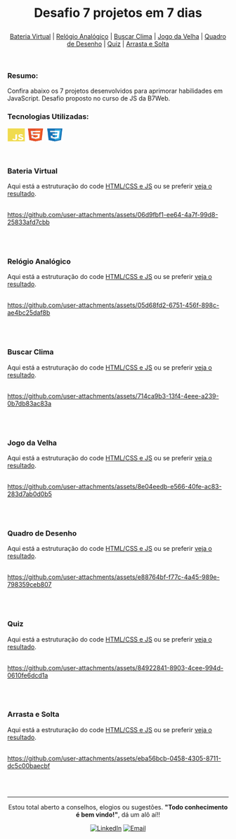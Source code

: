 

<h1 align="center">
    <p>Desafio 7 projetos em 7 dias</p>
</h1>

<p align="center"> 
    <a href="#Bateria-Virtual">Bateria Virtual</a> |
    <a href="#Relógio-Analógico">Relógio Analógico</a> |
    <a href="#Buscar-Clima">Buscar Clima</a> |
    <a href="#Jogo-da-Velha">Jogo da Velha</a> |
    <a href="#Quadro-de-Desenho">Quadro de Desenho</a> |
    <a href="#Quiz">Quiz</a> |
    <a href="#Araasta-e-Solta">Arrasta e Solta</a>
</p>
<br>

### Resumo:
Confira abaixo os 7 projetos desenvolvidos para aprimorar habilidades em JavaScript. Desafio proposto no curso de JS da B7Web.

### Tecnologias Utilizadas:
<div style="display: inline_block">
  <img align="center" alt="logo-Js" height="30" width="40" src="https://raw.githubusercontent.com/devicons/devicon/master/icons/javascript/javascript-plain.svg">
  <img align="center" alt="logo-HTML" height="30" width="40" src="https://raw.githubusercontent.com/devicons/devicon/master/icons/html5/html5-original.svg">
  <img align="center" alt="logo-CSS" height="30" width="40" src="https://raw.githubusercontent.com/devicons/devicon/master/icons/css3/css3-original.svg">
</div>
 <br>
 <br>

### Bateria Virtual
Aqui está a estruturação do code [HTML/CSS e JS](https://github.com/luruanx/Mini-Projetos-JS/tree/main/assets/projetos/Proj%2001%20-%20Bateria) ou se preferir <a href="https://luruanx.github.io/Mini-Projetos-JS/assets/projetos/Proj%2001%20-%20Bateria/index.html">veja o resultado</a>.
<br>
<br>

https://github.com/user-attachments/assets/06d9fbf1-ee64-4a7f-99d8-25833afd7cbb

<br>
<br>

### Relógio Analógico
Aqui está a estruturação do code [HTML/CSS e JS](https://github.com/luruanx/Mini-Projetos-JS/tree/main/assets/projetos/Proj%2002%20-%20Rel%C3%B3gio) ou se preferir <a href="https://luruanx.github.io/Mini-Projetos-JS/assets/projetos/Proj%2002%20-%20Rel%C3%B3gio/index.html">veja o resultado</a>.
<br>
<br>

https://github.com/user-attachments/assets/05d68fd2-6751-456f-898c-ae4bc25daf8b

<br>
<br>

### Buscar Clima
Aqui está a estruturação do code [HTML/CSS e JS](https://github.com/luruanx/Mini-Projetos-JS/tree/main/assets/projetos/Proj%2003%20-%20Clima) ou se preferir <a href="https://luruanx.github.io/Mini-Projetos-JS/assets/projetos/Proj%2003%20-%20Clima/index.html">veja o resultado</a>.
<br>
<br>

https://github.com/user-attachments/assets/714ca9b3-13f4-4eee-a239-0b7db83ac83a

<br>
<br>

### Jogo da Velha
Aqui está a estruturação do code [HTML/CSS e JS](https://github.com/luruanx/Mini-Projetos-JS/tree/main/assets/projetos/Proj%2004%20-%20Jogo%20velha) ou se preferir <a href="https://luruanx.github.io/Mini-Projetos-JS/assets/projetos/Proj%2004%20-%20Jogo%20velha/index.html">veja o resultado</a>.
<br>
<br>

https://github.com/user-attachments/assets/8e04eedb-e566-40fe-ac83-283d7ab0d0b5

<br>
<br>

### Quadro de Desenho
Aqui está a estruturação do code [HTML/CSS e JS](https://github.com/luruanx/Mini-Projetos-JS/tree/main/assets/projetos/Proj%2005%20-%20Quadro) ou se preferir <a href="https://luruanx.github.io/Mini-Projetos-JS/assets/projetos/Proj%2005%20-%20Quadro/index.html">veja o resultado</a>.
<br>
<br>

https://github.com/user-attachments/assets/e88764bf-f77c-4a45-989e-798359ceb807

<br>
<br>

### Quiz
Aqui está a estruturação do code [HTML/CSS e JS](https://github.com/luruanx/Mini-Projetos-JS/tree/main/assets/projetos/Proj%2006%20-%20Quiz) ou se preferir <a href="https://luruanx.github.io/Mini-Projetos-JS/assets/projetos/Proj%2006%20-%20Quiz/index.html">veja o resultado</a>.
<br>
<br>

https://github.com/user-attachments/assets/84922841-8903-4cee-994d-0610fe6dcd1a

<br>
<br>

### Arrasta e Solta
Aqui está a estruturação do code [HTML/CSS e JS](https://github.com/luruanx/Mini-Projetos-JS/tree/main/assets/projetos/Proj%2007%20-%20Arrasta) ou se preferir <a href="https://luruanx.github.io/Mini-Projetos-JS/assets/projetos/Proj%2007%20-%20Arrasta/index.html">veja o resultado</a>.
<br>
<br>

https://github.com/user-attachments/assets/eba56bcb-0458-4305-8711-dc5c00baecbf

<br>
<br>

---

<div align="center">

Estou total aberto a conselhos, elogios ou sugestões. **"Todo conhecimento é bem vindo!"**, dá um alô aí!!

[![LinkedIn](https://img.shields.io/badge/LinkedIn-%230077B5.svg?logo=linkedin&logoColor=white)](https://www.linkedin.com/in/luaanriichard/) [![Email](https://img.shields.io/badge/Email-%230077B5.svg?logo=Gmail&logoColor=white)](mailto:richard_10luan@hotmail.com)
<br>

</div>
